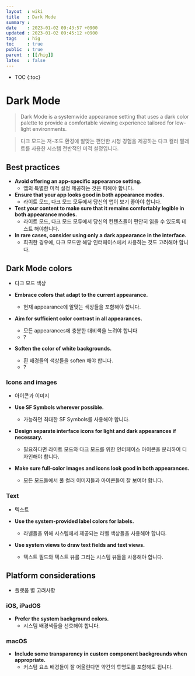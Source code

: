 ```yaml
---
layout  : wiki
title   : Dark Mode
summary : 
date    : 2023-01-02 09:43:57 +0900
updated : 2023-01-02 09:45:12 +0900
tags    : hig 
toc     : true
public  : true
parent  : [[/hig]]
latex   : false
---
```

* TOC
{:toc}

# Dark Mode

> Dark Mode is a systemwide appearance setting that uses a dark color palette to provide a comfortable viewing experience tailored for low-light environments.

> 다크 모드는 저-조도 환경에 알맞는 편안한 시청 경험을 제공하는 다크 컬러 팔레트를 사용한 시스템 전반적인 미적 설정입니다.

## Best practices

- **Avoid offering an app-specific appearance setting.**
	- 앱의 특별한 미적 설정 제공하는 것은 피해야 합니다.
- **Ensure that your app looks good in both appearance modes.**
	- 라이트 모드, 다크 모드 모두에서 당신의 앱이 보기 좋아야 합니다.
- **Test your content to make sure that it remains comfortably legible in both appearance modes.**
	- 라이트 모드, 다크 모드 모두에서 당신의 컨텐츠들이 편안히 읽을 수 있도록 테스트 해야합니다.
- **In rare cases, consider using only a dark appearance in the interface.**
	- 희귀한 경우에, 다크 모드만 해당 인터페이스에서 사용하는 것도 고려해야 합니다.

## Dark Mode colors
- 다크 모드 색상

- **Embrace colors that adapt to the current appearance.**
	- 현재 appearance에 알맞는 색상들을 포함해야 합니다.
- **Aim for sufficient color contrast in all appearances.**
	- 모든 appearances에 충분한 대비색을 노려야 합니다
	- ?
- **Soften the color of white backgrounds.**
	- 흰 배경들의 색상들을 soften 해야 합니다.
	- ?

### Icons and images
- 아이콘과 이미지

- **Use SF Symbols wherever possible.**
	- 가능하면 최대한 SF Symbols를 사용해야 합니다.
- **Design separate interface icons for light and dark appearances if necessary.**
	- 필요하다면 라이트 모드와 다크 모드를 위한 인터페이스 아이콘을 분리하여 디자인해야 합니다.
- **Make sure full-color images and icons look good in both appearances.**
	- 모든 모드들에서 풀 컬러 이미지들과 아이콘들이 잘 보여야 합니다.

### Text
- 텍스트

- **Use the system-provided label colors for labels.**
	- 라벨들을 위해 시스템에서 제공되는 라벨 색상들을 사용해야 합니다.
- **Use system views to draw text fields and text views.**
	- 텍스트 필드와 텍스트 뷰를 그리는 시스템 뷰들을 사용해야 합니다.

## Platform considerations
- 플랫폼 별 고려사항

### iOS, iPadOS

- **Prefer the system background colors.**
	- 시스템 배경색들을 선호해야 합니다.

### macOS

- **Include some transparency in custom component backgrounds when appropriate.**
	- 커스텀 요소 배경들이 잘 어울린다면 약간의 투명도를 포함해도 됩니다.

